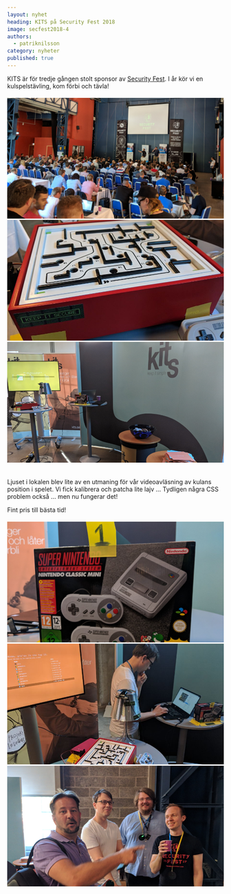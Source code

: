 ```yaml
---
layout: nyhet
heading: KITS på Security Fest 2018
image: secfest2018-4
authors:
  - patriknilsson
category: nyheter
published: true
---
```


KITS är för tredje gången stolt sponsor av [Security Fest](https://securityfest.com). I år kör vi en kulspelstävling, kom förbi och tävla!


###### ![](/images/nyheter/secfest2018-1.png)![](/images/nyheter/secfest2018-4-small@2x.jpg)![](/images/nyheter/secfest2018-3-small@2x.png)

Ljuset i lokalen blev lite av en utmaning för vår videoavläsning av kulans position i spelet. Vi fick kalibrera och patcha lite lajv ... Tydligen några CSS problem också ... men nu fungerar det!

Fint pris till bästa tid!

###### ![](/images/nyheter/secfest2018-7.jpg)![](/images/nyheter/secfest2018-6-small@2x.jpg)![](/images/nyheter/secfest2018-2-small@2x.png)